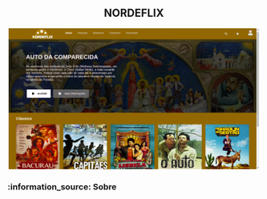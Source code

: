<h2 align="center">NORDEFLIX</h2>
<p align="center">
<img src='img/02⁄25⁄2119-02-19.png' width="500px"></img>
</p>

<h3> :information_source: Sobre</3>
